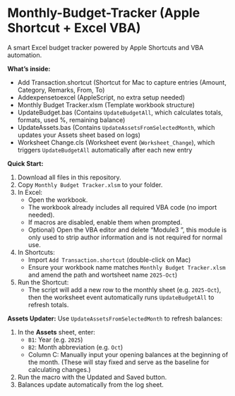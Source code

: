 # Monthly-Budget-Tracker (Apple Shortcut + Excel VBA)
A smart Excel budget tracker powered by Apple Shortcuts and VBA automation.

**What’s inside:**
- Add Transaction.shortcut (Shortcut for Mac to capture entries (Amount, Category, Remarks, From, To)
- Addexpensetoexcel (AppleScript, no extra setup needed)
- Monthly Budget Tracker.xlsm (Template workbook structure)
- UpdateBudget.bas (Contains `UpdateBudgetAll`, which calculates totals, formats, used %, remaining balance)
- UpdateAssets.bas (Contains `UpdateAssetsFromSelectedMonth`, which updates your Assets sheet based on logs)
- Worksheet Change.cls (Worksheet event (`Worksheet_Change`), which triggers `UpdateBudgetAll` automatically after each new entry

**Quick Start:**
1. Download all files in this repository.
2. Copy `Monthly Budget Tracker.xlsm` to your folder.
3. In Excel:
   - Open the workbook.
   - The workbook already includes all required VBA code (no import needed).
   - If macros are disabled, enable them when prompted.
   - Optional) Open the VBA editor and delete “Module3 ”, this module is only          used to strip author information and is not required for normal use.
4. In Shortcuts:
   - Import `Add Transaction.shortcut` (double-click on Mac)
   - Ensure your workbook name matches `Monthly Budget Tracker.xlsm` and amend        the path and wortsheet name `2025-Oct`)
6. Run the Shortcut:
   - The script will add a new row to the monthly sheet (e.g. `2025-Oct`),  
     then the worksheet event automatically runs `UpdateBudgetAll` to refresh totals.

**Assets Updater:**
Use `UpdateAssetsFromSelectedMonth` to refresh balances:
1. In the **Assets** sheet, enter:
   - `B1`: Year (e.g. `2025`)
   - `B2`: Month abbreviation (e.g. `Oct`)
   - Column C: Manually input your opening balances at the beginning of               the month.
     (These will stay fixed and serve as the baseline for calculating changes.)
2. Run the macro with the Updated and Saved button.
3. Balances update automatically from the log sheet.
